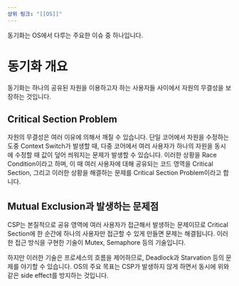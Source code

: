 ```yaml
---
상위 링크: "[[OS]]"
---
```

동기화는 OS에서 다루는 주요한 이슈 중 하나입니다.

# 동기화 개요

동기화는 하나의 공유된 자원을 이용하고자 하는 사용자들 사이에서 자원의 무결성을 보장하는 것입니다. 

## Critical Section Problem

자원의 무결성은 여러 이유에 의해서 깨질 수 있습니다. 단일 코어에서 자원을 수정하는 도중 Context Switch가 발생할 때, 다중 코어에서 여러 사용자가 하나의 자원을 동시에 수정할 때 값이 덮어 씌워지는 문제가 발생할 수 있습니다. 이러한 상황을 Race Condition이라고 하며, 이 때 여러 사용자에 대해 공유되는 코드 영역을 Critical Section, 그리고 이러한 상황을 해결하는 문제를 Critical Section Problem이라고 합니다.

## Mutual Exclusion과 발생하는 문제점

CSP는 본질적으로 공유 영역에 여러 사용자가 접근해서 발생하는 문제이므로 Critical Section에 한 순간에 하나의 사용자만 접근할 수 있게 만들면 문제는 해결됩니다. 이러한 접근 방식을 구현한 기술이 Mutex, Semaphore 등의 기술입니다. 

하지만 이러한 기술은 프로세스의 흐름을 제어하므로, Deadlock과 Starvation 등의 문제를 야기할 수 있습니다. OS의 주요 목표는 CSP가 발생하지 않게 하면서 동시에 위와 같은 side effect를 방지하는 것입니다.


